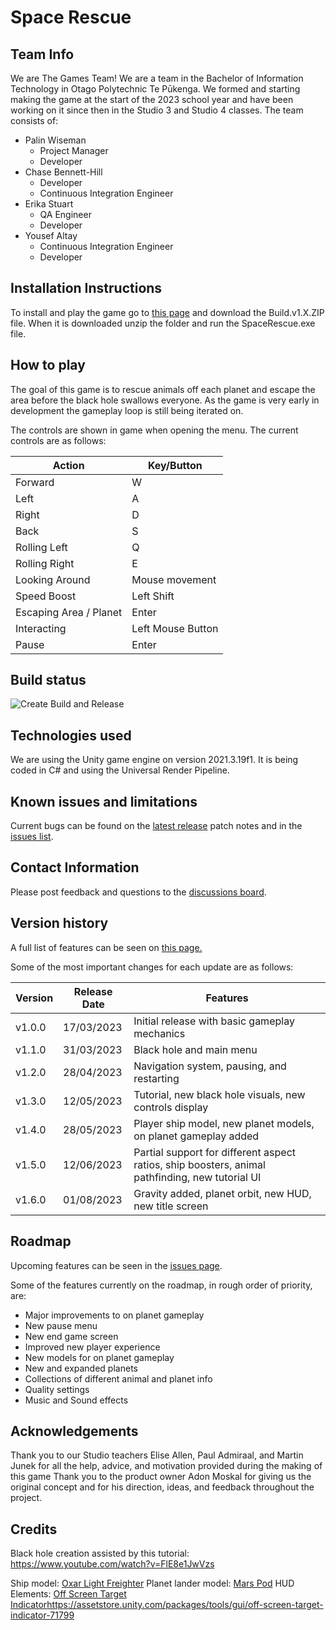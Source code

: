 # Space Rescue

<!-- ... 
## Project Overview

To be done. "Concise and compelling description of the game's concept, objectives, and unique selling points"
-->

## Team Info

We are The Games Team! We are a team in the Bachelor of Information Technology in Otago Polytechnic Te Pūkenga. We formed and starting making the game at the start of the 2023 school year and have been working on it since then in the Studio 3 and Studio 4 classes. The team consists of:
- Palin Wiseman
  - Project Manager
  - Developer
- Chase Bennett-Hill
  - Developer
  - Continuous Integration Engineer
- Erika Stuart
  - QA Engineer
  - Developer
- Yousef Altay
  - Continuous Integration Engineer
  - Developer

## Installation Instructions

To install and play the game go to [this page](https://github.com/BIT-Studio-3/Space-Rescue/releases/latest) and download the Build.v1.X.ZIP file.
When it is downloaded unzip the folder and run the SpaceRescue.exe file.

## How to play

The goal of this game is to rescue animals off each planet and escape the area before the black hole swallows everyone. As the game is very early in development the gameplay loop is still being iterated on.
<!-- More detailed explanation of the gameplay loop when it is finshed -->

The controls are shown in game when opening the menu. The current controls are as follows:

| Action                    | Key/Button             |
|---------------------------|------------------------|
| Forward                   | W                      |
| Left                      | A                      |
| Right                     | D                      |
| Back                      | S                      |
| Rolling Left              | Q                      |
| Rolling Right             | E                      |
| Looking Around            | Mouse movement         |
| Speed Boost               | Left Shift             |
| Escaping Area / Planet    | Enter                  |
| Interacting               | Left Mouse Button      |
| Pause                     | Enter                  |


## Build status

![Create Build and Release](https://github.com/BIT-Studio-3/Space-Rescue/actions/workflows/ci-build-and-release.yml/badge.svg)

## Technologies used

We are using the Unity game engine on version 2021.3.19f1. It is being coded in C# and using the Universal Render Pipeline.

## Known issues and limitations

Current bugs can be found on the [latest release](https://github.com/BIT-Studio-3/Space-Rescue/releases/latest) patch notes and in the [issues list](https://github.com/BIT-Studio-3/Space-Rescue/issues?q=is%3Aopen+label%3Abug+is%3Aissue).

<!-- 
## Licence

Need to confirm with lecturers about the licence this falls under. Can use https://choosealicense.com/
-->

## Contact Information

Please post feedback and questions to the [discussions board](https://github.com/BIT-Studio-3/Space-Rescue/discussions).

<!-- 
## Screenshots and gifs

Something with pretty pictures and gifs to show it off. Black hole for example
Upload them to the repository and use ![Screenshot 1](path/to/screenshot1.png) to show them off.
-->

## Version history

A full list of features can be seen on [this page.](https://github.com/BIT-Studio-3/Space-Rescue/releases)

Some of the most important changes for each update are as follows:

| Version   | Release Date | Features                                           |
|-----------|--------------|----------------------------------------------------|
| v1.0.0    | 17/03/2023   | Initial release with basic gameplay mechanics     |
| v1.1.0    | 31/03/2023   | Black hole and main menu                           |
| v1.2.0    | 28/04/2023   | Navigation system, pausing, and restarting        |
| v1.3.0    | 12/05/2023   | Tutorial, new black hole visuals, new controls display  |
| v1.4.0    | 28/05/2023   | Player ship model, new planet models, on planet gameplay added |
| v1.5.0    | 12/06/2023   | Partial support for different aspect ratios, ship boosters, animal pathfinding, new tutorial UI |
| v1.6.0    | 01/08/2023   | Gravity added, planet orbit, new HUD, new title screen  |

## Roadmap

Upcoming features can be seen in the [issues page](https://github.com/BIT-Studio-3/Space-Rescue/issues).

Some of the features currently on the roadmap, in rough order of priority, are:
- Major improvements to on planet gameplay
- New pause menu
- New end game screen
- Improved new player experience
- New models for on planet gameplay
- New and expanded planets
- Collections of different animal and planet info
- Quality settings
- Music and Sound effects

## Acknowledgements

Thank you to our Studio teachers Elise Allen, Paul Admiraal, and Martin Junek for all the help, advice, and motivation provided during the making of this game
Thank you to the product owner Adon Moskal for giving us the original concept and for his direction, ideas, and feedback throughout the project.

## Credits

Black hole creation assisted by this tutorial:
https://www.youtube.com/watch?v=FlE8e1JwVzs

Ship model: [Oxar Light Freighter](https://assetstore.unity.com/packages/3d/vehicles/space/oxar-light-freighter-82240)
Planet lander model: [Mars Pod](https://assetstore.unity.com/packages/3d/vehicles/space/mars-pod-121710)
HUD Elements: [Off Screen Target Indicator](https://assetstore.unity.com/packages/tools/gui/off-screen-target-indicator-71799)https://assetstore.unity.com/packages/tools/gui/off-screen-target-indicator-71799
<!-- When music is added put the credit here as well as the licence for it -->
